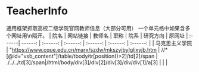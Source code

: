 # TeacherInfo
通用框架抓取高校二级学院官网教师信息（大部分可用）
一个单元格中如果含多个网址用\n隔开。
| 院名 | 网站链接 | 教师名 | 职称 | 院系 | 研究方向 | 原网址
| :------| ------: | :------: | :------: | :------: | :------: | :------: |
| 马克思主义学院 | "https://www.cque.edu.cn/marx/szdw/mkszyjbylgljxyjb.htm  | //*[@id="vsb_content"]/table/tbody/tr[position()>2]/td[2]/span |  ./../../td[3]/span|/html/body/div[3]/div[2]/div[3]/div/div[1]/a[3] |  |  |
